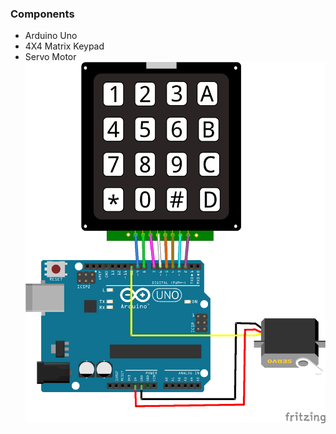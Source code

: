### Components
- Arduino Uno
- 4X4 Matrix Keypad
- Servo Motor
![Alt text](https://github.com/Jessica-MK/Summer2023/blob/main/Keyboard%20password%20lock/Sketch%20Keypad.png)
